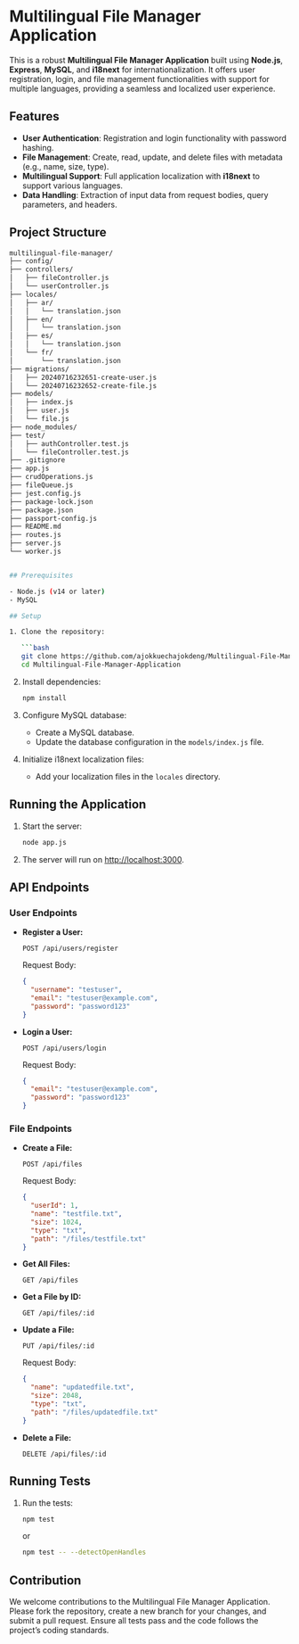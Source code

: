 # Multilingual File Manager Application

This is a robust **Multilingual File Manager Application** built using **Node.js**, **Express**, **MySQL**, and **i18next** for internationalization. It offers user registration, login, and file management functionalities with support for multiple languages, providing a seamless and localized user experience.

## Features

- **User Authentication**: Registration and login functionality with password hashing.
- **File Management**: Create, read, update, and delete files with metadata (e.g., name, size, type).
- **Multilingual Support**: Full application localization with **i18next** to support various languages.
- **Data Handling**: Extraction of input data from request bodies, query parameters, and headers.

## Project Structure

```bash
multilingual-file-manager/
├── config/
├── controllers/
│   ├── fileController.js
│   └── userController.js
├── locales/
│   ├── ar/
│   │   └── translation.json
│   ├── en/
│   │   └── translation.json
│   ├── es/
│   │   └── translation.json
│   └── fr/
│       └── translation.json
├── migrations/
│   ├── 20240716232651-create-user.js
│   └── 20240716232652-create-file.js
├── models/
│   ├── index.js
│   ├── user.js
│   └── file.js
├── node_modules/
├── test/
│   ├── authController.test.js
│   └── fileController.test.js
├── .gitignore
├── app.js
├── crudOperations.js
├── fileQueue.js
├── jest.config.js
├── package-lock.json
├── package.json
├── passport-config.js
├── README.md
├── routes.js
├── server.js
└── worker.js


## Prerequisites

- Node.js (v14 or later)
- MySQL

## Setup

1. Clone the repository:

   ```bash
   git clone https://github.com/ajokkuechajokdeng/Multilingual-File-Manager-Application.git
   cd Multilingual-File-Manager-Application
   ```

2. Install dependencies:

   ```bash
   npm install
   ```

3. Configure MySQL database:

   - Create a MySQL database.
   - Update the database configuration in the `models/index.js` file.

4. Initialize i18next localization files:
   - Add your localization files in the `locales` directory.

## Running the Application

1. Start the server:

   ```bash
   node app.js
   ```

2. The server will run on [http://localhost:3000](http://localhost:3000).

## API Endpoints

### User Endpoints

- **Register a User:**

  ```http
  POST /api/users/register
  ```

  Request Body:

  ```json
  {
    "username": "testuser",
    "email": "testuser@example.com",
    "password": "password123"
  }
  ```

- **Login a User:**

  ```http
  POST /api/users/login
  ```

  Request Body:

  ```json
  {
    "email": "testuser@example.com",
    "password": "password123"
  }
  ```

### File Endpoints

- **Create a File:**

  ```http
  POST /api/files
  ```

  Request Body:

  ```json
  {
    "userId": 1,
    "name": "testfile.txt",
    "size": 1024,
    "type": "txt",
    "path": "/files/testfile.txt"
  }
  ```

- **Get All Files:**

  ```http
  GET /api/files
  ```

- **Get a File by ID:**

  ```http
  GET /api/files/:id
  ```

- **Update a File:**

  ```http
  PUT /api/files/:id
  ```

  Request Body:

  ```json
  {
    "name": "updatedfile.txt",
    "size": 2048,
    "type": "txt",
    "path": "/files/updatedfile.txt"
  }
  ```

- **Delete a File:**

  ```http
  DELETE /api/files/:id
  ```

## Running Tests

1. Run the tests:

   ```bash
   npm test
   ```

   or

   ```bash
   npm test -- --detectOpenHandles
   ```


## Contribution
We welcome contributions to the Multilingual File Manager Application. Please fork the repository, create a new branch for your changes, and submit a pull request. Ensure all tests pass and the code follows the project’s coding standards.




